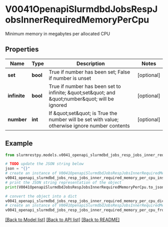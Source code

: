 # V0041OpenapiSlurmdbdJobsRespJobsInnerRequiredMemoryPerCpu

Minimum memory in megabytes per allocated CPU

## Properties

Name | Type | Description | Notes
------------ | ------------- | ------------- | -------------
**set** | **bool** | True if number has been set; False if number is unset | [optional]
**infinite** | **bool** | True if number has been set to infinite; \&quot;set\&quot; and \&quot;number\&quot; will be ignored | [optional]
**number** | **int** | If \&quot;set\&quot; is True the number will be set with value; otherwise ignore number contents | [optional]

## Example

```python
from slurmrestpy.models.v0041_openapi_slurmdbd_jobs_resp_jobs_inner_required_memory_per_cpu import V0041OpenapiSlurmdbdJobsRespJobsInnerRequiredMemoryPerCpu

# TODO update the JSON string below
json = "{}"
# create an instance of V0041OpenapiSlurmdbdJobsRespJobsInnerRequiredMemoryPerCpu from a JSON string
v0041_openapi_slurmdbd_jobs_resp_jobs_inner_required_memory_per_cpu_instance = V0041OpenapiSlurmdbdJobsRespJobsInnerRequiredMemoryPerCpu.from_json(json)
# print the JSON string representation of the object
print(V0041OpenapiSlurmdbdJobsRespJobsInnerRequiredMemoryPerCpu.to_json())

# convert the object into a dict
v0041_openapi_slurmdbd_jobs_resp_jobs_inner_required_memory_per_cpu_dict = v0041_openapi_slurmdbd_jobs_resp_jobs_inner_required_memory_per_cpu_instance.to_dict()
# create an instance of V0041OpenapiSlurmdbdJobsRespJobsInnerRequiredMemoryPerCpu from a dict
v0041_openapi_slurmdbd_jobs_resp_jobs_inner_required_memory_per_cpu_from_dict = V0041OpenapiSlurmdbdJobsRespJobsInnerRequiredMemoryPerCpu.from_dict(v0041_openapi_slurmdbd_jobs_resp_jobs_inner_required_memory_per_cpu_dict)
```
[[Back to Model list]](../README.md#documentation-for-models) [[Back to API list]](../README.md#documentation-for-api-endpoints) [[Back to README]](../README.md)


